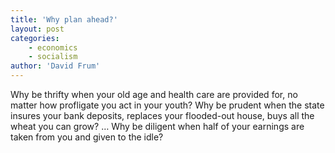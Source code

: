 ```yaml
---
title: 'Why plan ahead?'
layout: post
categories:
    - economics
    - socialism
author: 'David Frum'
---
```


Why be thrifty when your old age and health care are provided for, no matter how profligate you act in your youth? Why be prudent when the state insures your bank deposits, replaces your flooded-out house, buys all the wheat you can grow? … Why be diligent when half of your earnings are taken from you and given to the idle?